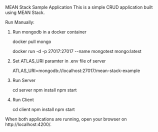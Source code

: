 MEAN Stack Sample Application 
This is a simple CRUD application built using MEAN Stack. 


Run Manually:

1. Run mongodb in a docker container
 
 	docker pull mongo

	docker run -d -p 27017:27017  --name mongotest mongo:latest 

2. Set ATLAS_URI paramter in .env file of server

	ATLAS_URI=mongodb://localhost:27017/mean-stack-example  

3. Run Server

	cd server
	npm install
	npm start

4. Run Client 

	cd client
	npm install
	npm start

When both applications are running, open your browser on http://localhost:4200/.

